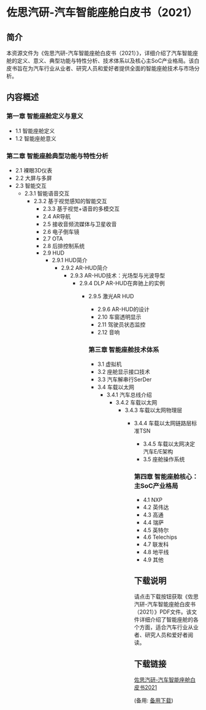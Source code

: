 # 佐思汽研-汽车智能座舱白皮书（2021）

## 简介

本资源文件为《佐思汽研-汽车智能座舱白皮书（2021）》，详细介绍了汽车智能座舱的定义、意义、典型功能与特性分析、技术体系以及核心主SoC产业格局。该白皮书旨在为汽车行业从业者、研究人员和爱好者提供全面的智能座舱技术与市场分析。

## 内容概述

### 第一章 智能座舱定义与意义
- 1.1 智能座舱定义
- 1.2 智能座舱意义

### 第二章 智能座舱典型功能与特性分析
- 2.1 裸眼3D仪表
- 2.2 大屏与多屏
- 2.3 智能交互
  - 2.3.1 智能语音交互
    - 2.3.2 基于视觉感知的智能交互
      - 2.3.3 基于视觉+语音的多模交互
      - 2.4 AR导航
      - 2.5 接收音频流媒体与卫星收音
      - 2.6 电子倒车镜
      - 2.7 OTA
      - 2.8 后排控制系统
      - 2.9 HUD
        - 2.9.1 HUD简介
          - 2.9.2 AR-HUD简介
            - 2.9.3 AR-HUD技术：光场型与光波导型
              - 2.9.4 DLP AR-HUD在奔驰上的实例
                - 2.9.5 激光AR HUD
                  - 2.9.6 AR-HUD的设计
                  - 2.10 车窗透明显示
                  - 2.11 驾驶员状态监控
                  - 2.12 音响

                  ### 第三章 智能座舱技术体系
                  - 3.1 虚拟机
                  - 3.2 座舱显示接口技术
                  - 3.3 汽车解串行SerDer
                  - 3.4 车载以太网
                    - 3.4.1 汽车总线介绍
                      - 3.4.2 车载以太网
                        - 3.4.3 车载以太网物理层
                          - 3.4.4 车载以太网链路层标准TSN
                            - 3.4.5 车载以太网决定汽车E/E架构
                            - 3.5 座舱操作系统

                            ### 第四章 智能座舱核心：主SoC产业格局
                            - 4.1 NXP
                            - 4.2 英伟达
                            - 4.3 高通
                            - 4.4 瑞萨
                            - 4.5 英特尔
                            - 4.6 Telechips
                            - 4.7 联发科
                            - 4.8 地平线
                            - 4.9 其他

                            ## 下载说明

                            请点击下载按钮获取《佐思汽研-汽车智能座舱白皮书（2021）》PDF文件。该文件详细介绍了智能座舱的各个方面，适合汽车行业从业者、研究人员和爱好者阅读。

                            ## 下载链接
                            [佐思汽研-汽车智能座舱白皮书2021](https://pan.quark.cn/s/2d029e514ecf) 

                            (备用: [备用下载](https://pan.baidu.com/s/1Esp8kbHOiA4Ys2z5hRB4Ew?pwd=1234))
